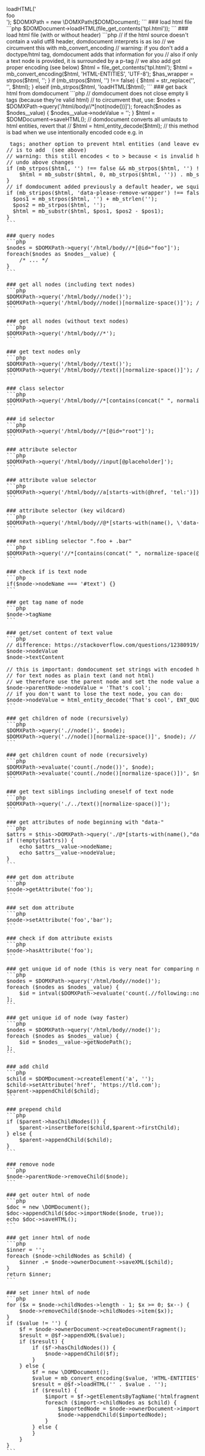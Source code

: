 <?php
### setup
```php
$DOMDocument = new \DOMDocument();
$DOMDocument->loadHTML('<div>foo</div>');
$DOMXPath = new \DOMXPath($DOMDocument);
```

### load html file
```php
$DOMDocument->loadHTML(file_get_contents('tpl.html'));
```

### load html file (with or without header)
```php
// if the html source doesn't contain a valid utf8 header, domdocument interprets is as iso
// we circumvent this with mb_convert_encoding
// warning: if you don't add a doctype/html tag, domdocument adds that information for you
// also if only a text node is provided, it is surrounded by a p-tag
// we also add <meta http-equiv="content-type" content="text/html;charset=utf-8" /> got proper encoding (see below)
$html = file_get_contents('tpl.html');
$html = mb_convert_encoding($html, 'HTML-ENTITIES', 'UTF-8');
$has_wrapper = strpos($html, '<html') !== false;
if ($has_wrapper === false) { $html = '<!DOCTYPE html><html data-please-remove-wrapper><body>' . $html . '</body></html>'; }
if (mb_strpos($html, '</head>') !== false) { $html = str_replace('</head>', '<!--remove--><meta http-equiv="Content-type" content="text/html; charset=utf-8" /><!--/remove--></head>', $html); }
elseif (mb_strpos($html, '<body') !== false) { $html = str_replace('<body', '<!--remove--><head><meta http-equiv="content-type" content="text/html;charset=utf-8" /></head><!--/remove--><body', $html); }
else { $html = '<!--remove--><head><meta http-equiv="content-type" content="text/html;charset=utf-8" /></head><!--/remove-->' . $html; }
@$DOMDocument->loadHTML($html);
```

### get back html from domdocument
```php
// domdocument does not close empty li tags (because they're valid html)
// to circumvent that, use:
$nodes = $DOMXPath->query('/html/body//*[not(node())]');
foreach($nodes as $nodes__value) { $nodes__value->nodeValue = ''; }
$html = $DOMDocument->saveHTML();
// domdocument converts all umlauts to html entities, revert that
// $html = html_entity_decode($html); 
// this method is bad when we use intentionally encoded code e.g. in <pre> tags; another option to prevent html entities (and leave everything intact)
// is to add <meta http-equiv="content-type" content="text/html;charset=utf-8" /> (see above)
// warning: this still encodes < to &gt; because < is invalid html!
// undo above changes
if (mb_strpos($html, '<!--remove-->') !== false && mb_strpos($html, '<!--/remove-->') !== false) {
    $html = mb_substr($html, 0, mb_strpos($html, '<!--remove-->')) . mb_substr($html, mb_strpos($htmlModified, '<!--/remove-->') + mb_strlen('<!--/remove-->'));
}
// if domdocument added previously a default header, we squish that
if (mb_stripos($html, 'data-please-remove-wrapper') !== false) {
  $pos1 = mb_strpos($html, '<body>') + mb_strlen('<body>');
  $pos2 = mb_strpos($html, '</body>');
  $html = mb_substr($html, $pos1, $pos2 - $pos1);
}
```

### query nodes
```php
$nodes = $DOMXPath->query('/html/body//*[@id="foo"]');
foreach($nodes as $nodes__value) {
    /* ... */
}
```

### get all nodes (including text nodes)
```php
$DOMXPath->query('/html/body//node()');
$DOMXPath->query('/html/body//node()[normalize-space()]'); // exclude whitespace text nodes
```

### get all nodes (without text nodes)
```php
$DOMXPath->query('/html/body//*');
```

### get text nodes only
```php
$DOMXPath->query('/html/body//text()');
$DOMXPath->query('/html/body//text()[normalize-space()]'); // exclude whitespace text nodes
```

### class selector
```php
$DOMXPath->query('/html/body//*[contains(concat(" ", normalize-space(@class), " "), " foo ")]');
```

### id selector
```php
$DOMXPath->query('/html/body//*[@id="root"]');
```

### attribute selector
```php
$DOMXPath->query('/html/body//input[@placeholder]');
```

### attribute value selector
```php
$DOMXPath->query('/html/body//a[starts-with(@href, 'tel:')]);
```

### attribute selector (key wildcard)
```php
$DOMXPath->query('/html/body//@*[starts-with(name(), \'data-\')]/parent::*');
```

### next sibling selector ".foo + .bar"
```php
$DOMXPath->query('//*[contains(concat(" ", normalize-space(@class), " "), " foo ")]/following::*[contains(concat(" ", normalize-space(@class), " "), " bar ")]');
``` 

### check if is text node
```php
if($node->nodeName === '#text') {}
```
 
### get tag name of node
```php
$node->tagName
```
 
### get/set content of text value
```php
// difference: https://stackoverflow.com/questions/12380919/php-dom-textcontent-vs-nodevalue
$node->nodeValue
$node->textContent

// this is important: domdocument set strings with encoded html chars
// for text nodes as plain text (and not html)
// we therefore use the parent node and set the node value accordingly
$node->parentNode->nodeValue = 'That&#39;s cool';
// if you don't want to lose the text node, you can do:
$node->nodeValue = html_entity_decode('That&#39;s cool', ENT_QUOTES | ENT_XML1, 'UTF-8');
```

### get children of node (recursively)
```php
$DOMXPath->query('.//node()', $node);
$DOMXPath->query('.//node()[normalize-space()]', $node); // exclude whitespace text nodes
```
 
### get children count of node (recursively)
```php
$DOMXPath->evaluate('count(./node())', $node);
$DOMXPath->evaluate('count(./node()[normalize-space()])', $node); // exclude whitespace text nodes
```

### get text siblings including oneself of text node
```php
$DOMXPath->query('./../text()[normalize-space()]');
```

### get attributes of node beginning with "data-"
```php
$attrs = $this->DOMXPath->query('./@*[starts-with(name(),"data-")]', $node);
if (!empty($attrs)) {
    echo $attrs__value->nodeName;
    echo $attrs__value->nodeValue;
}
```
 
### get dom attribute
```php
$node->getAttribute('foo');
```
 
### set dom attribute
```php
$node->setAttribute('foo','bar');
```

### check if dom attribute exists
```php
$node->hasAttribute('foo');
```

### get unique id of node (this is very neat for comparing nodes etc)
```php
$nodes = $DOMXPath->query('/html/body//node()');
foreach ($nodes as $nodes__value) {
    $id = intval($DOMXPath->evaluate('count(.//following::node()|.//child::node())',$nodes__value))+1;
];
```

### get unique id of node (way faster)
```php
$nodes = $DOMXPath->query('/html/body//node()');
foreach ($nodes as $nodes__value) {
    $id = $nodes__value->getNodePath();
];
```

### add child
```php
$child = $DOMDocument->createElement('a', '');
$child->setAttribute('href', 'https://tld.com');
$parent->appendChild($child);
```

### prepend child
```php
if ($parent->hasChildNodes()) {
    $parent->insertBefore($child,$parent->firstChild);
} else {
    $parent->appendChild($child);
}
```

### remove node
```php
$node->parentNode->removeChild($node);
```

### get outer html of node
```php
$doc = new \DOMDocument();
$doc->appendChild($doc->importNode($node, true));
echo $doc->saveHTML();
```

### get inner html of node
```php
$inner = '';
foreach ($node->childNodes as $child) {
    $inner .= $node->ownerDocument->saveXML($child);
}
return $inner;
```

### set inner html of node
```php
for ($x = $node->childNodes->length - 1; $x >= 0; $x--) {
    $node->removeChild($node->childNodes->item($x));
}
if ($value != '') {
    $f = $node->ownerDocument->createDocumentFragment();
    $result = @$f->appendXML($value);
    if ($result) {
        if ($f->hasChildNodes()) {
            $node->appendChild($f);
        }
    } else {
        $f = new \DOMDocument();
        $value = mb_convert_encoding($value, 'HTML-ENTITIES', 'UTF-8');
        $result = @$f->loadHTML('<htmlfragment>' . $value . '</htmlfragment>');
        if ($result) {
            $import = $f->getElementsByTagName('htmlfragment')->item(0);
            foreach ($import->childNodes as $child) {
                $importedNode = $node->ownerDocument->importNode($child, true);
                $node->appendChild($importedNode);
            }
        } else {
        }
    }
}
```
